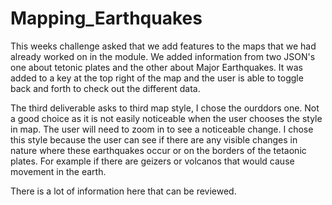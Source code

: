 # Mapping_Earthquakes

This weeks challenge asked that we add features to the maps that we had already worked on in the module. We added information from two JSON's one about tetonic plates and the other about Major Earthquakes. It was added to a key at the top right of the map and the user is able to toggle back and forth to check out the different data.

The third deliverable asks to third map style, I chose the ourddors one.  Not a good choice as it is not easily noticeable when the user chooses the style in map.  The user will need to zoom in to see a noticeable change.  I chose this style because the user can see if there are any visible changes in nature where these earthquakes occur or on the borders of the tetaonic plates. For example if there are geizers or volcanos that would cause movement in the earth. 

There is a lot of information here that can be reviewed.